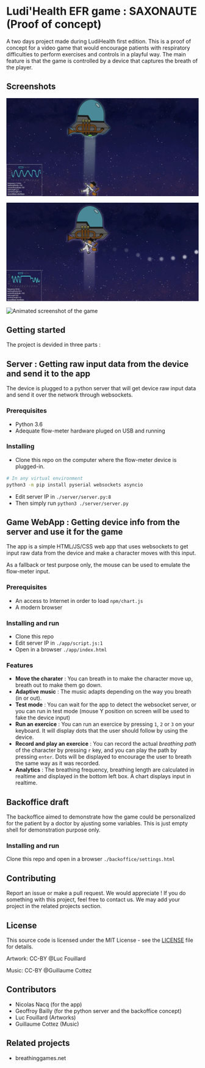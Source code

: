 # Ludi'Health EFR game : SAXONAUTE (Proof of concept)

A two days project made during LudiHealth first edition. This is a proof of concept for a video game that would encourage patients with respiratory difficulties to perform exercises and controls in a playful way. The main feature is that the game is controlled by a device that captures the breath of the player.


## Screenshots

![Screenshot of the game](screenshots/screenshot-1.jpg)

![Screenshot of the game](screenshots/screenshot-2.jpg)

![Animated screenshot of the game](screenshots/screenshot-3.gif)


## Getting started

The project is devided in three parts : 

## Server : Getting raw input data from the device and send it to the app

The device is plugged to a python server that will get device raw input data and send it over the network through websockets.

### Prerequisites

* Python 3.6
* Adequate flow-meter hardware pluged on USB and running

### Installing

 * Clone this repo on the computer where the flow-meter device is plugged-in.
```sh
# In any virtual environment
python3 -m pip install pyserial websockets asyncio
```
 * Edit server IP in `./server/server.py:8`
 * Then simply run ```python3 ./server/server.py```


## Game WebApp : Getting device info from the server and use it for the game


The app is a simple HTML/JS/CSS web app that uses websockets to get input raw data from the device and make a character moves with this input. 

As a fallback or test purpose only, the mouse can be used to emulate the flow-meter input.


### Prerequisites

* An access to Internet in order to load `npm/chart.js`
* A modern browser

### Installing and run

 * Clone this repo 
 * Edit server IP in `./app/script.js:1`
 * Open in a browser `./app/index.html`

### Features
 
 - **Move the charater** : You can breath in to make the character move up, breath out to make them go down.
 - **Adaptive music** : The music adapts depending on the way you breath (in or out).
 - **Test mode** : You can wait for the app to detect the websocket server, or you can run in test mode (mouse Y position on screen will be used to fake the device input)
 - **Run an exercice** : You can run an exercice by pressing `1`, `2` or `3` on your keyboard. It will display dots that the user should follow by using the device.
 - **Record and play an exercice** : You can record the actual *breathing path* of the character by pressing `r` key, and you can play the path by pressing `enter`. Dots will be displayed to encourage the user to breath the same way as it was recorded.
 - **Analytics** : The breathing frequency, breathing length are calculated in realtime and displayed in the bottom left box. A chart displays input in realtime.

## Backoffice draft

The backoffice aimed to demonstrate how the game could be personalized for the patient by a doctor by ajusting some variables. This is just empty shell for demonstration purpose only.

### Installing and run


Clone this repo and open in a browser `./backoffice/settings.html`

## Contributing

Report an issue or make a pull request. We would appreciate ! If you do something with this project, feel free to contact us. We may add your project in the related projects section.


## License

This source code is licensed under the MIT License - see the [LICENSE](LICENSE) file for details.

Artwork: CC-BY @Luc Fouillard

Music: CC-BY @Guillaume Cottez 


## Contributors

- Nicolas Nacq (for the app)
- Geoffroy Bailly (for the python server and the backoffice concept)
- Luc Fouillard (Artworks)
- Guillaume Cottez (Music)

## Related projects

 - breathinggames.net